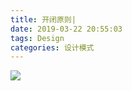 ```yaml
---
title: 开闭原则|
date: 2019-03-22 20:55:03
tags: Design
categories: 设计模式
---
```


![](http://posw9yxeh.bkt.clouddn.com/images/common/gratisography-237-thumbnail-small.jpg)
<!-- more -->

